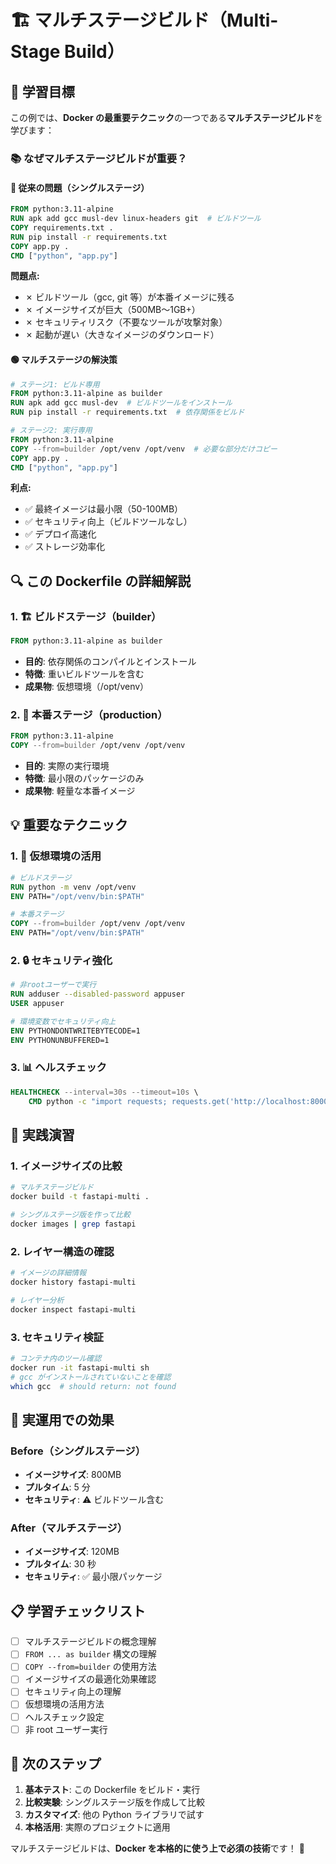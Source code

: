 # 🏗️ マルチステージビルド（Multi-Stage Build）

## 🎯 学習目標

この例では、**Docker の最重要テクニック**の一つである**マルチステージビルド**を学びます：

### 📚 なぜマルチステージビルドが重要？

#### 🔴 従来の問題（シングルステージ）

```dockerfile
FROM python:3.11-alpine
RUN apk add gcc musl-dev linux-headers git  # ビルドツール
COPY requirements.txt .
RUN pip install -r requirements.txt
COPY app.py .
CMD ["python", "app.py"]
```

**問題点:**

- ✗ ビルドツール（gcc, git 等）が本番イメージに残る
- ✗ イメージサイズが巨大（500MB〜1GB+）
- ✗ セキュリティリスク（不要なツールが攻撃対象）
- ✗ 起動が遅い（大きなイメージのダウンロード）

#### 🟢 マルチステージの解決策

```dockerfile
# ステージ1: ビルド専用
FROM python:3.11-alpine as builder
RUN apk add gcc musl-dev  # ビルドツールをインストール
RUN pip install -r requirements.txt  # 依存関係をビルド

# ステージ2: 実行専用
FROM python:3.11-alpine
COPY --from=builder /opt/venv /opt/venv  # 必要な部分だけコピー
COPY app.py .
CMD ["python", "app.py"]
```

**利点:**

- ✅ 最終イメージは最小限（50-100MB）
- ✅ セキュリティ向上（ビルドツールなし）
- ✅ デプロイ高速化
- ✅ ストレージ効率化

## 🔍 この Dockerfile の詳細解説

### 1. 🏗️ ビルドステージ（builder）

```dockerfile
FROM python:3.11-alpine as builder
```

- **目的**: 依存関係のコンパイルとインストール
- **特徴**: 重いビルドツールを含む
- **成果物**: 仮想環境（/opt/venv）

### 2. 🚀 本番ステージ（production）

```dockerfile
FROM python:3.11-alpine
COPY --from=builder /opt/venv /opt/venv
```

- **目的**: 実際の実行環境
- **特徴**: 最小限のパッケージのみ
- **成果物**: 軽量な本番イメージ

## 💡 重要なテクニック

### 1. 🔄 仮想環境の活用

```dockerfile
# ビルドステージ
RUN python -m venv /opt/venv
ENV PATH="/opt/venv/bin:$PATH"

# 本番ステージ
COPY --from=builder /opt/venv /opt/venv
ENV PATH="/opt/venv/bin:$PATH"
```

### 2. 🔒 セキュリティ強化

```dockerfile
# 非rootユーザーで実行
RUN adduser --disabled-password appuser
USER appuser

# 環境変数でセキュリティ向上
ENV PYTHONDONTWRITEBYTECODE=1
ENV PYTHONUNBUFFERED=1
```

### 3. 📊 ヘルスチェック

```dockerfile
HEALTHCHECK --interval=30s --timeout=10s \
    CMD python -c "import requests; requests.get('http://localhost:8000/health')"
```

## 🧪 実践演習

### 1. イメージサイズの比較

```bash
# マルチステージビルド
docker build -t fastapi-multi .

# シングルステージ版を作って比較
docker images | grep fastapi
```

### 2. レイヤー構造の確認

```bash
# イメージの詳細情報
docker history fastapi-multi

# レイヤー分析
docker inspect fastapi-multi
```

### 3. セキュリティ検証

```bash
# コンテナ内のツール確認
docker run -it fastapi-multi sh
# gcc がインストールされていないことを確認
which gcc  # should return: not found
```

## 🚀 実運用での効果

### Before（シングルステージ）

- **イメージサイズ**: 800MB
- **プルタイム**: 5 分
- **セキュリティ**: ⚠️ ビルドツール含む

### After（マルチステージ）

- **イメージサイズ**: 120MB
- **プルタイム**: 30 秒
- **セキュリティ**: ✅ 最小限パッケージ

## 📋 学習チェックリスト

- [ ] マルチステージビルドの概念理解
- [ ] `FROM ... as builder` 構文の理解
- [ ] `COPY --from=builder` の使用方法
- [ ] イメージサイズの最適化効果確認
- [ ] セキュリティ向上の理解
- [ ] 仮想環境の活用方法
- [ ] ヘルスチェック設定
- [ ] 非 root ユーザー実行

## 🎯 次のステップ

1. **基本テスト**: この Dockerfile をビルド・実行
2. **比較実験**: シングルステージ版を作成して比較
3. **カスタマイズ**: 他の Python ライブラリで試す
4. **本格活用**: 実際のプロジェクトに適用

マルチステージビルドは、**Docker を本格的に使う上で必須の技術**です！ 🚀
